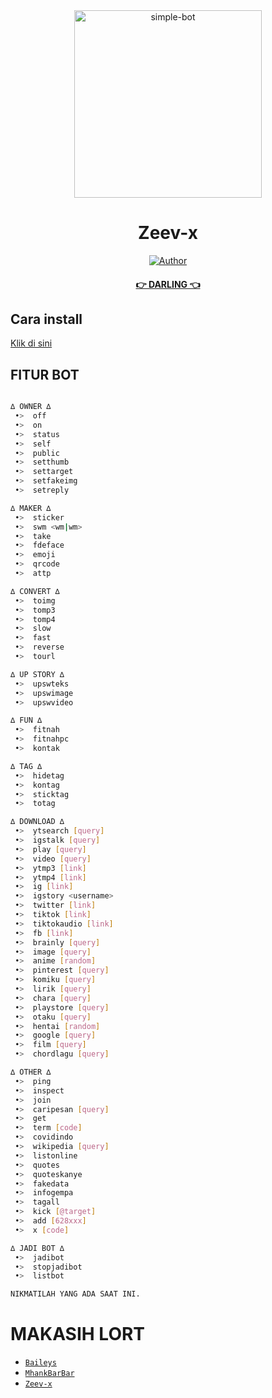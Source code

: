 
<div align="center">
<img src="https://telegra.ph/file/410a3935dc83d2944a629.jpg" alt="simple-bot" width="300" />

# Zeev-x

>
>
>
</div>
<p align="center">
  <a href="https://github.com/Zeetoyah002"><img title="Author" src="https://img.shields.io/badge/Author-Zeev-red.svg?style=for-the-badge&logo=github" /></a>
  <h4 align="center">
  <a href="https://wa.me/6285755007597">👉 DARLING 👈</a>
<h4 align="center">
</h4>
</p>

## Cara install
[Klik di sini](https://zeev-x.github.io/Zeev-Bot/)
## FITUR BOT
```bash

∆ OWNER ∆
 •>  off
 •>  on
 •>  status
 •>  self
 •>  public
 •>  setthumb
 •>  settarget
 •>  setfakeimg
 •>  setreply

∆ MAKER ∆
 •>  sticker
 •>  swm <wm|wm>
 •>  take
 •>  fdeface
 •>  emoji
 •>  qrcode
 •>  attp

∆ CONVERT ∆
 •>  toimg
 •>  tomp3
 •>  tomp4
 •>  slow
 •>  fast
 •>  reverse
 •>  tourl

∆ UP STORY ∆
 •>  upswteks
 •>  upswimage
 •>  upswvideo

∆ FUN ∆
 •>  fitnah
 •>  fitnahpc
 •>  kontak

∆ TAG ∆
 •>  hidetag
 •>  kontag
 •>  sticktag
 •>  totag

∆ DOWNLOAD ∆
 •>  ytsearch [query]
 •>  igstalk [query]
 •>  play [query]
 •>  video [query]
 •>  ytmp3 [link]
 •>  ytmp4 [link]
 •>  ig [link]
 •>  igstory <username>
 •>  twitter [link]
 •>  tiktok [link]
 •>  tiktokaudio [link]
 •>  fb [link]
 •>  brainly [query]
 •>  image [query]
 •>  anime [random]
 •>  pinterest [query]
 •>  komiku [query]
 •>  lirik [query]
 •>  chara [query]
 •>  playstore [query]
 •>  otaku [query]
 •>  hentai [random]
 •>  google [query]
 •>  film [query]
 •>  chordlagu [query]

∆ OTHER ∆
 •>  ping
 •>  inspect
 •>  join
 •>  caripesan [query]
 •>  get
 •>  term [code]
 •>  covidindo
 •>  wikipedia [query]
 •>  listonline
 •>  quotes
 •>  quoteskanye
 •>  fakedata
 •>  infogempa
 •>  tagall
 •>  kick [@target]
 •>  add [628xxx]
 •>  x [code]

∆ JADI BOT ∆
 •>  jadibot
 •>  stopjadibot
 •>  listbot

NIKMATILAH YANG ADA SAAT INI.

```

  # MAKASIH LORT
* [`Baileys`](https://github.com/adiwajshing/Baileys)
* [`MhankBarBar`](https://github.com/MhankBarBar)
* [`Zeev-x`](https://github.com/Zeev-x)
  


